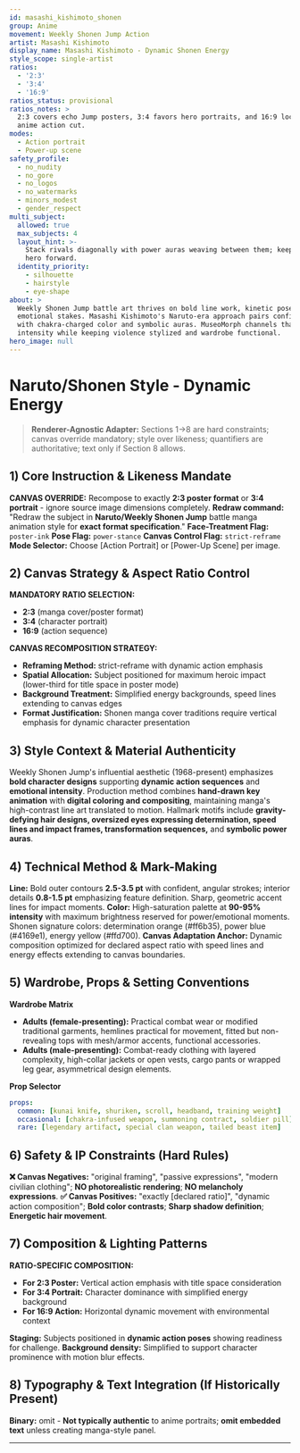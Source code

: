 ```yaml
---
id: masashi_kishimoto_shonen
group: Anime
movement: Weekly Shonen Jump Action
artist: Masashi Kishimoto
display_name: Masashi Kishimoto - Dynamic Shonen Energy
style_scope: single-artist
ratios:
  - '2:3'
  - '3:4'
  - '16:9'
ratios_status: provisional
ratios_notes: >
  2:3 covers echo Jump posters, 3:4 favors hero portraits, and 16:9 locks in the
  anime action cut.
modes:
  - Action portrait
  - Power-up scene
safety_profile:
  - no_nudity
  - no_gore
  - no_logos
  - no_watermarks
  - minors_modest
  - gender_respect
multi_subject:
  allowed: true
  max_subjects: 4
  layout_hint: >-
    Stack rivals diagonally with power auras weaving between them; keep focal
    hero forward.
  identity_priority:
    - silhouette
    - hairstyle
    - eye-shape
about: >
  Weekly Shonen Jump battle art thrives on bold line work, kinetic poses, and
  emotional stakes. Masashi Kishimoto's Naruto-era approach pairs confident inks
  with chakra-charged color and symbolic auras. MuseoMorph channels that
  intensity while keeping violence stylized and wardrobe functional.
hero_image: null
---
```



# Naruto/Shonen Style - Dynamic Energy


> **Renderer-Agnostic Adapter:** Sections 1→8 are hard constraints; canvas override mandatory; style over likeness; quantifiers are authoritative; text only if Section 8 allows.

## 1) Core Instruction & Likeness Mandate

**CANVAS OVERRIDE:** Recompose to exactly **2:3 poster format** or **3:4 portrait** - ignore source image dimensions completely. **Redraw command:** "Redraw the subject in **Naruto/Weekly Shonen Jump** battle manga animation style for **exact format specification**." **Face-Treatment Flag:** `poster-ink` **Pose Flag:** `power-stance` **Canvas Control Flag:** `strict-reframe` **Mode Selector:** Choose [Action Portrait] or [Power-Up Scene] per image.

## 2) Canvas Strategy & Aspect Ratio Control

**MANDATORY RATIO SELECTION:**

- **2:3** (manga cover/poster format)
- **3:4** (character portrait)
- **16:9** (action sequence)

**CANVAS RECOMPOSITION STRATEGY:**

- **Reframing Method:** strict-reframe with dynamic action emphasis
- **Spatial Allocation:** Subject positioned for maximum heroic impact (lower-third for title space in poster mode)
- **Background Treatment:** Simplified energy backgrounds, speed lines extending to canvas edges
- **Format Justification:** Shonen manga cover traditions require vertical emphasis for dynamic character presentation

## 3) Style Context & Material Authenticity

Weekly Shonen Jump's influential aesthetic (1968-present) emphasizes **bold character designs** supporting **dynamic action sequences** and **emotional intensity**. Production method combines **hand-drawn key animation** with **digital coloring and compositing**, maintaining manga's high-contrast line art translated to motion. Hallmark motifs include **gravity-defying hair designs, oversized eyes expressing determination, speed lines and impact frames, transformation sequences,** and **symbolic power auras**.

## 4) Technical Method & Mark-Making

**Line:** Bold outer contours **2.5-3.5 pt** with confident, angular strokes; interior details **0.8-1.5 pt** emphasizing feature definition. Sharp, geometric accent lines for impact moments. **Color:** High-saturation palette at **90-95% intensity** with maximum brightness reserved for power/emotional moments. Shonen signature colors: determination orange (#ff6b35), power blue (#4169e1), energy yellow (#ffd700). **Canvas Adaptation Anchor:** Dynamic composition optimized for declared aspect ratio with speed lines and energy effects extending to canvas boundaries.

## 5) Wardrobe, Props & Setting Conventions

**Wardrobe Matrix**

- **Adults (female-presenting):** Practical combat wear or modified traditional garments, hemlines practical for movement, fitted but non-revealing tops with mesh/armor accents, functional accessories.
- **Adults (male-presenting):** Combat-ready clothing with layered complexity, high-collar jackets or open vests, cargo pants or wrapped leg gear, asymmetrical design elements.

**Prop Selector**

```yaml
props:
  common: [kunai knife, shuriken, scroll, headband, training weight]
  occasional: [chakra-infused weapon, summoning contract, soldier pill]
  rare: [legendary artifact, special clan weapon, tailed beast item]
```

## 6) Safety & IP Constraints (Hard Rules)

**❌ Canvas Negatives:** "original framing", "passive expressions", "modern civilian clothing"; **NO photorealistic rendering**; **NO melancholy expressions**. **✅ Canvas Positives:** "exactly [declared ratio]", "dynamic action composition"; **Bold color contrasts**; **Sharp shadow definition**; **Energetic hair movement**.

## 7) Composition & Lighting Patterns

**RATIO-SPECIFIC COMPOSITION:**

- **For 2:3 Poster:** Vertical action emphasis with title space consideration
- **For 3:4 Portrait:** Character dominance with simplified energy background
- **For 16:9 Action:** Horizontal dynamic movement with environmental context

**Staging:** Subjects positioned in **dynamic action poses** showing readiness for challenge. **Background density:** Simplified to support character prominence with motion blur effects.

## 8) Typography & Text Integration (If Historically Present)

**Binary:** omit - **Not typically authentic** to anime portraits; **omit embedded text** unless creating manga-style panel.

------

